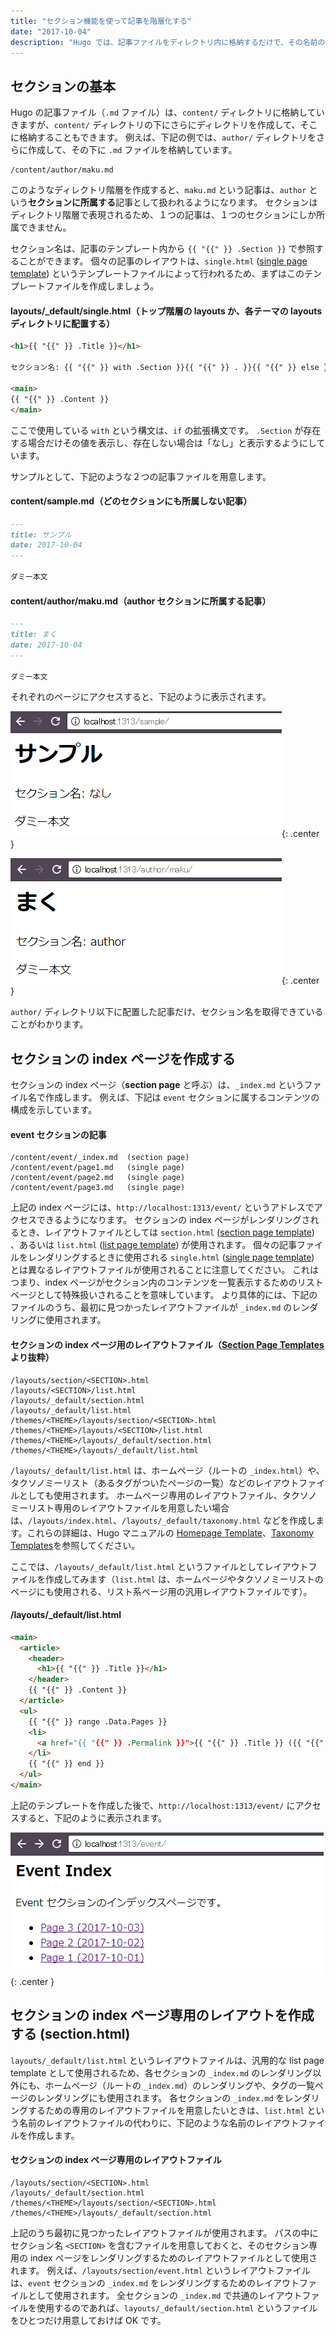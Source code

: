 ```yaml
---
title: "セクション機能を使って記事を階層化する"
date: "2017-10-04"
description: "Hugo では、記事ファイルをディレクトリ内に格納するだけで、その名前の「セクション」に所属する記事として扱うことができます。この機能は、記事を物理的な階層構造で管理するために使用することができます。"
---
```


セクションの基本
----

Hugo の記事ファイル（`.md` ファイル）は、`content/` ディレクトリに格納していきますが、`content/` ディレクトリの下にさらにディレクトリを作成して、そこに格納することもできます。
例えば、下記の例では、`author/` ディレクトリをさらに作成して、その下に `.md` ファイルを格納しています。

~~~
/content/author/maku.md
~~~

このようなディレクトリ階層を作成すると、`maku.md` という記事は、`author` という**セクションに所属する**記事として扱われるようになります。
セクションはディレクトリ階層で表現されるため、１つの記事は、１つのセクションにしか所属できません。

セクション名は、記事のテンプレート内から `{{ "{{" }} .Section }}` で参照することができます。
個々の記事のレイアウトは、`single.html` ([single page template](https://gohugo.io/templates/single-page-templates/)) というテンプレートファイルによって行われるため、まずはこのテンプレートファイルを作成しましょう。

#### layouts/_default/single.html（トップ階層の layouts か、各テーマの layouts ディレクトリに配置する）

~~~ html
<h1>{{ "{{" }} .Title }}</h1>

セクション名: {{ "{{" }} with .Section }}{{ "{{" }} . }}{{ "{{" }} else }}なし{{ "{{" }} end }}

<main>
{{ "{{" }} .Content }}
</main>
~~~

<div class="note">
ここで使用している <code>with</code> という構文は、<code>if</code> の拡張構文です。
<code>.Section</code> が存在する場合だけその値を表示し、存在しない場合は「なし」と表示するようにしています。
</div>

サンプルとして、下記のような２つの記事ファイルを用意します。

#### content/sample.md（どのセクションにも所属しない記事）

~~~ md
---
title: サンプル
date: 2017-10-04
---

ダミー本文
~~~

#### content/author/maku.md（author セクションに所属する記事）


~~~ md
---
title: まく
date: 2017-10-04
---

ダミー本文
~~~


それぞれのページにアクセスすると、下記のように表示されます。

![section1.png](section1.png){: .center }

![section2.png](section2.png){: .center }

`author/` ディレクトリ以下に配置した記事だけ、セクション名を取得できていることがわかります。


セクションの index ページを作成する
----

セクションの index ページ（**section page** と呼ぶ）は、`_index.md` というファイル名で作成します。
例えば、下記は `event` セクションに属するコンテンツの構成を示しています。

#### event セクションの記事

~~~
/content/event/_index.md  (section page)
/content/event/page1.md   (single page)
/content/event/page2.md   (single page)
/content/event/page3.md   (single page)
~~~

上記の index ページには、`http://localhost:1313/event/` というアドレスでアクセスできるようになります。
セクションの index ページがレンダリングされるとき、レイアウトファイルとしては `section.html` ([section page template](https://gohugo.io/templates/section-templates/)) 、あるいは `list.html` ([list page template](https://gohugo.io/templates/lists/)) が使用されます。
個々の記事ファイルをレンダリングするときに使用される `single.html` ([single page template](https://gohugo.io/templates/single-page-templates/)) とは異なるレイアウトファイルが使用されることに注意してください。
これはつまり、index ページがセクション内のコンテンツを一覧表示するためのリストページとして特殊扱いされることを意味しています。
より具体的には、下記のファイルのうち、最初に見つかったレイアウトファイルが `_index.md` のレンダリングに使用されます。

#### セクションの index ページ用のレイアウトファイル（[Section Page Templates](https://gohugo.io/templates/section-templates/) より抜粋）

~~~
/layouts/section/<SECTION>.html
/layouts/<SECTION>/list.html
/layouts/_default/section.html
/layouts/_default/list.html
/themes/<THEME>/layouts/section/<SECTION>.html
/themes/<THEME>/layouts/<SECTION>/list.html
/themes/<THEME>/layouts/_default/section.html
/themes/<THEME>/layouts/_default/list.html
~~~

<div class="note">
<code>/layouts/_default/list.html</code> は、ホームページ（ルートの <code>_index.html</code>）や、タクソノミーリスト（あるタグがついたページの一覧）などのレイアウトファイルとしても使用されます。
ホームページ専用のレイアウトファイル、タクソノミーリスト専用のレイアウトファイルを用意したい場合は、<code>/layouts/index.html</code>、<code>/layouts/_default/taxonomy.html</code> などを作成します。これらの詳細は、Hugo マニュアルの <a href="https://gohugo.io/templates/homepage/">Homepage Template</a>、<a href="https://gohugo.io/templates/taxonomy-templates/">Taxonomy Templates</a>を参照してください。
</div>

ここでは、`/layouts/_default/list.html` というファイルとしてレイアウトファイルを作成してみます（`list.html` は、ホームページやタクソノミーリストのページにも使用される、リスト系ページ用の汎用レイアウトファイルです）。

#### /layouts/_default/list.html

~~~ html
<main>
  <article>
    <header>
      <h1>{{ "{{" }} .Title }}</h1>
    </header>
    {{ "{{" }} .Content }}
  </article>
  <ul>
    {{ "{{" }} range .Data.Pages }}
    <li>
      <a href="{{ "{{" }} .Permalink }}">{{ "{{" }} .Title }} ({{ "{{" }} .Date.Format "2006-01-02" }})</a>
    </li>
    {{ "{{" }} end }}
  </ul>
</main>
~~~

上記のテンプレートを作成した後で、`http://localhost:1313/event/` にアクセスすると、下記のように表示されます。

![section3.png](section3.png){: .center }


セクションの index ページ専用のレイアウトを作成する (section.html)
----

`layouts/_default/list.html` というレイアウトファイルは、汎用的な list page template として使用されるため、各セクションの `_index.md` のレンダリング以外にも、ホームページ（ルートの `_index.md`）のレンダリングや、タグの一覧ページのレンダリングにも使用されます。
各セクションの `_index.md` をレンダリングするための専用のレイアウトファイルを用意したいときは、`list.html` という名前のレイアウトファイルの代わりに、下記のような名前のレイアウトファイルを作成します。


#### セクションの index ページ専用のレイアウトファイル

~~~
/layouts/section/<SECTION>.html
/layouts/_default/section.html
/themes/<THEME>/layouts/section/<SECTION>.html
/themes/<THEME>/layouts/_default/section.html
~~~

上記のうち最初に見つかったレイアウトファイルが使用されます。
パスの中にセクション名 `<SECTION>` を含むファイルを用意しておくと、そのセクション専用の index ページをレンダリングするためのレイアウトファイルとして使用されます。
例えば、`/layouts/section/event.html` というレイアウトファイルは、`event` セクションの `_index.md` をレンダリングするためのレイアウトファイルとして使用されます。
全セクションの `_index.md` で共通のレイアウトファイルを使用するのであれば、`layouts/_default/section.html` というファイルをひとつだけ用意しておけば OK です。

